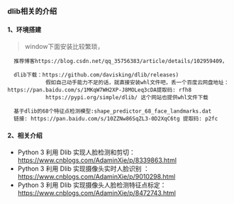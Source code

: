 ### dlib相关的介绍

#### 1、环境搭建
> window下面安装比较繁琐，

```
  推荐博客https://blog.csdn.net/qq_35756383/article/details/102959409，

  dlib下载：https://github.com/davisking/dlib/releases)
            假如自己动手能力不足的话，就直接安装whl文件吧，丢一个百度云网盘地址：https://pan.baidu.com/s/1MKqW7WH2XP-J8MOLeq3cDA提取码: rfh8
            https://pypi.org/simple/dlib/ 这个网站也提供whl文件下载

  基于dlib的68个特征点检测模型:shape_predictor_68_face_landmarks.dat
  链接: https://pan.baidu.com/s/10ZZNw86SqZL3-0D2XqC6tg 提取码: p2fc
```

#### 2、相关介绍
- Python 3 利用 Dlib 实现人脸检测和剪切：https://www.cnblogs.com/AdaminXie/p/8339863.html
- Python 3 利用 Dlib 实现摄像头实时人脸识别 ：https://www.cnblogs.com/AdaminXie/p/9010298.html
- Python 3 利用 Dlib 实现摄像头人脸检测特征点标定：https://www.cnblogs.com/AdaminXie/p/8472743.html